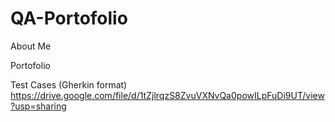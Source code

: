 # QA-Portofolio

About Me

Portofolio

Test Cases (Gherkin format)
https://drive.google.com/file/d/1tZjlrqzS8ZvuVXNvQa0powILpFuDi9UT/view?usp=sharing 
